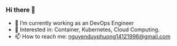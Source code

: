 ### Hi there 👋


- 🔭 I’m currently working as an DevOps Engineer
- 🌱 Interested in: Container, Kubernetes, Cloud Computing.
- 📫 How to reach me: nguyenduyphuong14121996@gmail.com 

